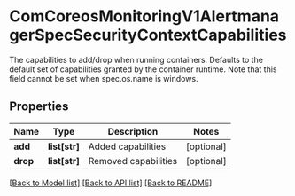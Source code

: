 # ComCoreosMonitoringV1AlertmanagerSpecSecurityContextCapabilities

The capabilities to add/drop when running containers. Defaults to the default set of capabilities granted by the container runtime. Note that this field cannot be set when spec.os.name is windows.
## Properties
Name | Type | Description | Notes
------------ | ------------- | ------------- | -------------
**add** | **list[str]** | Added capabilities | [optional] 
**drop** | **list[str]** | Removed capabilities | [optional] 

[[Back to Model list]](../README.md#documentation-for-models) [[Back to API list]](../README.md#documentation-for-api-endpoints) [[Back to README]](../README.md)


